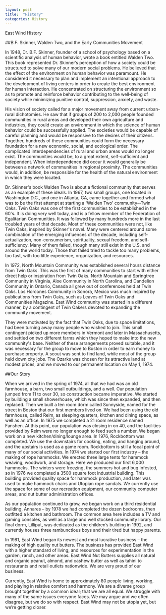 ```yaml
---
layout: post
title:  "History"
categories: History
---
```


East Wind History


##B.F. Skinner, Walden Two, and the Early Communities Movement

In 1948, Dr. B.F. Skinner, founder of a school of psychology based on a scientific analysis of human behavior, wrote a book entitled Walden Two. This book represented Dr. Skinner’s perception of how a society could be structured to solve many of our modern social problems. He believed that the effect of the environment on human behavior was paramount. He considered it necessary to plan and implement an intentional approach to the development of living centers in order to create the best environment for human interaction. He concentrated on structuring the environment so as to promote and reinforce behavior contributing to the well-being of society while minimizing punitive control, suppression, anxiety, and waste.

His vision of society called for a major movement away from current urban-rural dichotomies. He saw that if groups of 200 to 2,000 people founded communities in rural areas and developed their own agriculture and industries, they could create an environment in which the science of human behavior could be successfully applied. The societies would be capable of careful planning and would be responsive to the desires of their citizens. Together, hundreds of these communities could form the necessary foundation for a new economic, social, and ecological order. The complicated interdependencies of rural and urban areas would no longer exist. The communities would be, to a great extent, self-sufficient and independent. When interdependence did occur it would generally be between a network of communities in regional proximity. The communities would, in addition, be responsible for the health of the natural environment in which they were located.

Dr. Skinner's book Walden Two is about a fictional community that serves as an example of these ideals. In 1967, two small groups, one located in Washington D.C., and one in Atlanta, GA, came together and formed what was to be the first attempt at starting a 'Walden Two' community--Twin Oaks. Twin Oaks was one of the first communities to be established in the 60's. It is doing very well today, and is a fellow member of the Federation of Egalitarian Communities. It was followed by many hundreds more in the last troubled years of that decade. Most of these communities were not, like Twin Oaks, inspired by Skinner's novel. Many were centered around some combination of the emerging influences of the decade, including self-actualization, non-consumerism, spirituality, sexual freedom, and self-sufficiency. Many of them failed, though many still exist in the U.S. and around the world today. Those that failed tried to tackle too many problems, too fast, with too little experience, organization, and resources.

In 1972, North Mountain Community was established several hours distance from Twin Oaks. This was the first of many communities to start with either direct help or inspiration from Twin Oaks. North Mountain and Springtree Community in Virginia, Aloe Community in North Carolina, and Dandelion Community in Ontario, Canada all grew out of conferences held at Twin Oaks. Los Horcones Community in Sonora, Mexico was much inspired by publications from Twin Oaks, such as Leaves of Twin Oaks and Communities Magazine. East Wind community was started in a different manner, by a contingent of Twin Oakers devoted to expanding the community movement.

They were motivated by the fact that Twin Oaks, due to space limitations, had been turning away many people who wished to join. This small contingent picked up more members in Vermont and later in Massachusetts, and settled on two different farms which they hoped to make into the new community's base. Neither of these arrangements proved suitable, and it was necessary for the group to move to Boston in order to earn money to purchase property. A scout was sent to find land, while most of the group held down city jobs. The Ozarks was chosen for its attractive land at modest prices, and we moved to our permanent location on May 1, 1974.

##Our Story

When we arrived in the spring of 1974, all that we had was an old farmhouse, a barn, two small outbuildings, and a well. Our population jumped from 11 to over 30, so construction became imperative. We started by building a small showerhouse, which was since then expanded, and then replaced. Then we built a ten room dorm called Sunnyside, named for the street in Boston that our first members lived on. We had been using the old farmhouse, called Reim, as sleeping quarters, kitchen and dining space, as well as an office. In 1975 we completed a 21 room residence named Fanshen. At this point, our population was closing in on 40, and the facilities provided by Reim were no longer enough to feed such a number. We began work on a new kitchen/dining/lounge area. In 1976, Rockbottom was completed. We use the downstairs for cooking, eating, and hanging around, and the upstairs is used as a game room. Rockbottom is still a focal point of many of our social activities.
In 1974 we started our first industry – the making of rope hammocks. We erected three large tents for hammock weaving, woodwork, and storage. Here we produced our first 6,000 hammocks. The winters were freezing, the summers hot and bug infested, so in 1976 we completed a 3500 square foot industrial building. This building provided quality space for hammock production, and later was used to make hammock chairs and Utopian rope sandals. We currently use the space for some of our recreation equipment, our community computer areas, and nut butter administration offices.

As our population continued to grow, we began work on a third residential building, Annares – by 1978 we had completed the dozen bedrooms, then outfitted a kitchen and bathroom. The common area here includes a TV and gaming consoles, as well as a large and well stocked community library. Our final dorm, Lilliput, was dedicated as the children’s building in 1992, and currently houses three rambunctious boys and their tired but happy parents.

In 1981, East Wind began its newest and most lucrative business – the making of high quality nut butters. The business has provided East Wind with a higher standard of living, and resources for experimentation in the garden, ranch, and other areas. East Wind Nut Butters supplies all natural and organic peanut, almond, and cashew butter as well as tahini to restaurants and retail outlets nationwide. We are very proud of our business.

Currently, East Wind is home to approximately 80 people living, working, and playing in relative comfort and harmony. We are a diverse group brought together by a common ideal; that we are all equal. We struggle with many of the same issues everyone faces. We may argue and we often disagree, but we do so with respect. East Wind may not be utopia yet, but we’re getting closer.
